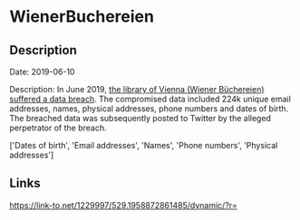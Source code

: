 # WienerBuchereien

## Description

Date: 2019-06-10

Description:
In June 2019, <a href="https://futurezone.at/digital-life/wiener-buechereien-gehackt-daten-von-77000-nutzern-im-netz/400524190" target="_blank" rel="noopener">the library of Vienna (Wiener Büchereien) suffered a data breach</a>. The compromised data included 224k unique email addresses, names, physical addresses, phone numbers and dates of birth. The breached data was subsequently posted to Twitter by the alleged perpetrator of the breach.


['Dates of birth', 'Email addresses', 'Names', 'Phone numbers', 'Physical addresses']

## Links

https://link-to.net/1229997/529.1958872861485/dynamic/?r=